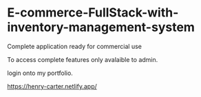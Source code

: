 # E-commerce-FullStack-with-inventory-management-system
Complete application ready for commercial use


To access complete features only avalaible to admin.

login onto my portfolio.

https://henry-carter.netlify.app/
